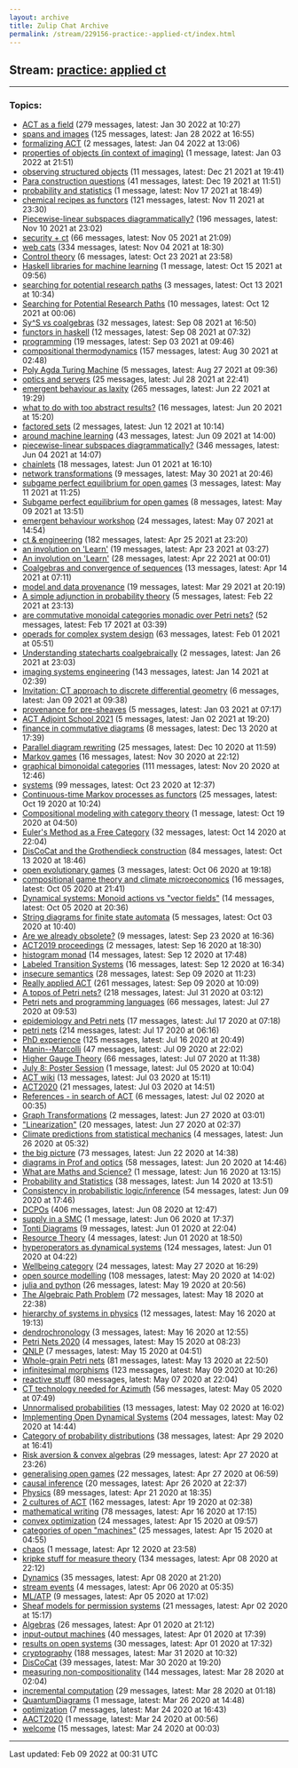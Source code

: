 ```yaml
---
layout: archive
title: Zulip Chat Archive
permalink: /stream/229156-practice:-applied-ct/index.html
---
```


## Stream: [practice: applied ct](https://mattecapu.github.io/ct-zulip-archive/stream/229156-practice:-applied-ct/index.html)
---

### Topics:

* [ACT as a field](topic/ACT.20as.20a.20field.html) (279 messages, latest: Jan 30 2022 at 10:27)
* [spans and images](topic/spans.20and.20images.html) (125 messages, latest: Jan 28 2022 at 16:55)
* [formalizing ACT](topic/formalizing.20ACT.html) (2 messages, latest: Jan 04 2022 at 13:06)
* [properties of objects (in context of imaging)](topic/properties.20of.20objects.20(in.20context.20of.20imaging).html) (1 message, latest: Jan 03 2022 at 21:51)
* [observing structured objects](topic/observing.20structured.20objects.html) (11 messages, latest: Dec 21 2021 at 19:41)
* [Para construction questions](topic/Para.20construction.20questions.html) (41 messages, latest: Dec 19 2021 at 11:51)
* [probability and statistics](topic/probability.20and.20statistics.html) (1 message, latest: Nov 17 2021 at 18:49)
* [chemical recipes as functors](topic/chemical.20recipes.20as.20functors.html) (121 messages, latest: Nov 11 2021 at 23:30)
* [Piecewise-linear subspaces diagrammatically?](topic/Piecewise-linear.20subspaces.20diagrammatically.3F.html) (196 messages, latest: Nov 10 2021 at 23:02)
* [security + ct](topic/security.20.2B.20ct.html) (66 messages, latest: Nov 05 2021 at 21:09)
* [web cats](topic/web.20cats.html) (334 messages, latest: Nov 04 2021 at 18:30)
* [Control theory](topic/Control.20theory.html) (6 messages, latest: Oct 23 2021 at 23:58)
* [Haskell libraries for machine learning](topic/Haskell.20libraries.20for.20machine.20learning.html) (1 message, latest: Oct 15 2021 at 09:56)
* [searching for potential research paths](topic/searching.20for.20potential.20research.20paths.html) (3 messages, latest: Oct 13 2021 at 10:34)
* [Searching for Potential Research Paths](topic/Searching.20for.20Potential.20Research.20Paths.html) (10 messages, latest: Oct 12 2021 at 00:06)
* [Sy^S vs coalgebras](topic/Sy.5ES.20vs.20coalgebras.html) (32 messages, latest: Sep 08 2021 at 16:50)
* [functors in haskell](topic/functors.20in.20haskell.html) (12 messages, latest: Sep 08 2021 at 07:32)
* [programming](topic/programming.html) (19 messages, latest: Sep 03 2021 at 09:46)
* [compositional thermodynamics](topic/compositional.20thermodynamics.html) (157 messages, latest: Aug 30 2021 at 02:48)
* [Poly Agda Turing Machine](topic/Poly.20Agda.20Turing.20Machine.html) (5 messages, latest: Aug 27 2021 at 09:36)
* [optics and servers](topic/optics.20and.20servers.html) (25 messages, latest: Jul 28 2021 at 22:41)
* [emergent behaviour as laxity](topic/emergent.20behaviour.20as.20laxity.html) (265 messages, latest: Jun 22 2021 at 19:29)
* [what to do with too abstract results?](topic/what.20to.20do.20with.20too.20abstract.20results.3F.html) (16 messages, latest: Jun 20 2021 at 15:20)
* [factored sets](topic/factored.20sets.html) (2 messages, latest: Jun 12 2021 at 10:14)
* [around machine learning](topic/around.20machine.20learning.html) (43 messages, latest: Jun 09 2021 at 14:00)
* [piecewise-linear subspaces diagrammatically?](topic/piecewise-linear.20subspaces.20diagrammatically.3F.html) (346 messages, latest: Jun 04 2021 at 14:07)
* [chainlets](topic/chainlets.html) (18 messages, latest: Jun 01 2021 at 16:10)
* [network transformations](topic/network.20transformations.html) (9 messages, latest: May 30 2021 at 20:46)
* [subgame perfect equilibrium for open games](topic/subgame.20perfect.20equilibrium.20for.20open.20games.html) (3 messages, latest: May 11 2021 at 11:25)
* [Subgame perfect equilibrium for open games](topic/Subgame.20perfect.20equilibrium.20for.20open.20games.html) (8 messages, latest: May 09 2021 at 13:51)
* [emergent behaviour workshop](topic/emergent.20behaviour.20workshop.html) (24 messages, latest: May 07 2021 at 14:54)
* [ct & engineering](topic/ct.20.26.20engineering.html) (182 messages, latest: Apr 25 2021 at 23:20)
* [an involution on 'Learn'](topic/an.20involution.20on.20'Learn'.html) (19 messages, latest: Apr 23 2021 at 03:27)
* [An involution on 'Learn'](topic/An.20involution.20on.20'Learn'.html) (28 messages, latest: Apr 22 2021 at 00:01)
* [Coalgebras and convergence of sequences](topic/Coalgebras.20and.20convergence.20of.20sequences.html) (13 messages, latest: Apr 14 2021 at 07:11)
* [model and data provenance](topic/model.20and.20data.20provenance.html) (19 messages, latest: Mar 29 2021 at 20:19)
* [A simple adjunction in probability theory](topic/A.20simple.20adjunction.20in.20probability.20theory.html) (5 messages, latest: Feb 22 2021 at 23:13)
* [are commutative monoidal categories monadic over Petri nets?](topic/are.20commutative.20monoidal.20categories.20monadic.20over.20Petri.20nets.3F.html) (52 messages, latest: Feb 17 2021 at 03:39)
* [operads for complex system design](topic/operads.20for.20complex.20system.20design.html) (63 messages, latest: Feb 01 2021 at 05:51)
* [Understanding statecharts coalgebraically](topic/Understanding.20statecharts.20coalgebraically.html) (2 messages, latest: Jan 26 2021 at 23:03)
* [imaging systems engineering](topic/imaging.20systems.20engineering.html) (143 messages, latest: Jan 14 2021 at 02:39)
* [Invitation: CT approach to discrete differential geometry](topic/Invitation.3A.20CT.20approach.20to.20discrete.20differential.20geometry.html) (6 messages, latest: Jan 09 2021 at 09:38)
* [provenance for pre-sheaves](topic/provenance.20for.20pre-sheaves.html) (5 messages, latest: Jan 03 2021 at 07:17)
* [ACT Adjoint School 2021](topic/ACT.20Adjoint.20School.202021.html) (5 messages, latest: Jan 02 2021 at 19:20)
* [finance in commutative diagrams](topic/finance.20in.20commutative.20diagrams.html) (8 messages, latest: Dec 13 2020 at 17:39)
* [Parallel diagram rewriting](topic/Parallel.20diagram.20rewriting.html) (25 messages, latest: Dec 10 2020 at 11:59)
* [Markov games](topic/Markov.20games.html) (16 messages, latest: Nov 30 2020 at 22:12)
* [graphical bimonoidal categories](topic/graphical.20bimonoidal.20categories.html) (111 messages, latest: Nov 20 2020 at 12:46)
* [systems](topic/systems.html) (99 messages, latest: Oct 23 2020 at 12:37)
* [Continuous-time Markov processes as functors](topic/Continuous-time.20Markov.20processes.20as.20functors.html) (25 messages, latest: Oct 19 2020 at 10:24)
* [Compositional modeling with category theory](topic/Compositional.20modeling.20with.20category.20theory.html) (1 message, latest: Oct 19 2020 at 04:50)
* [Euler's Method as a Free Category](topic/Euler's.20Method.20as.20a.20Free.20Category.html) (32 messages, latest: Oct 14 2020 at 22:04)
* [DisCoCat and the Grothendieck construction](topic/DisCoCat.20and.20the.20Grothendieck.20construction.html) (84 messages, latest: Oct 13 2020 at 18:46)
* [open evolutionary games](topic/open.20evolutionary.20games.html) (3 messages, latest: Oct 06 2020 at 19:18)
* [compositional game theory and climate microeconomics](topic/compositional.20game.20theory.20and.20climate.20microeconomics.html) (16 messages, latest: Oct 05 2020 at 21:41)
* [Dynamical systems: Monoid actions vs "vector fields"](topic/Dynamical.20systems.3A.20Monoid.20actions.20vs.20.22vector.20fields.22.html) (14 messages, latest: Oct 05 2020 at 20:36)
* [String diagrams for finite state automata](topic/String.20diagrams.20for.20finite.20state.20automata.html) (5 messages, latest: Oct 03 2020 at 10:40)
* [Are we already obsolete?](topic/Are.20we.20already.20obsolete.3F.html) (9 messages, latest: Sep 23 2020 at 16:36)
* [ACT2019 proceedings](topic/ACT2019.20proceedings.html) (2 messages, latest: Sep 16 2020 at 18:30)
* [histogram monad](topic/histogram.20monad.html) (14 messages, latest: Sep 12 2020 at 17:48)
* [Labeled Transition Systems](topic/Labeled.20Transition.20Systems.html) (16 messages, latest: Sep 12 2020 at 16:34)
* [insecure semantics](topic/insecure.20semantics.html) (28 messages, latest: Sep 09 2020 at 11:23)
* [Really applied ACT](topic/Really.20applied.20ACT.html) (261 messages, latest: Sep 09 2020 at 10:09)
* [A topos of Petri nets?](topic/A.20topos.20of.20Petri.20nets.3F.html) (218 messages, latest: Jul 31 2020 at 03:12)
* [Petri nets and programming languages](topic/Petri.20nets.20and.20programming.20languages.html) (66 messages, latest: Jul 27 2020 at 09:53)
* [epidemiology and Petri nets](topic/epidemiology.20and.20Petri.20nets.html) (17 messages, latest: Jul 17 2020 at 07:18)
* [petri nets](topic/petri.20nets.html) (214 messages, latest: Jul 17 2020 at 06:16)
* [PhD experience](topic/PhD.20experience.html) (125 messages, latest: Jul 16 2020 at 20:49)
* [Manin--Marcolli](topic/Manin--Marcolli.html) (47 messages, latest: Jul 09 2020 at 22:02)
* [Higher Gauge Theory](topic/Higher.20Gauge.20Theory.html) (66 messages, latest: Jul 07 2020 at 11:38)
* [July 8: Poster Session](topic/July.208.3A.20Poster.20Session.html) (1 message, latest: Jul 05 2020 at 10:04)
* [ACT wiki](topic/ACT.20wiki.html) (13 messages, latest: Jul 03 2020 at 15:11)
* [ACT2020](topic/ACT2020.html) (21 messages, latest: Jul 03 2020 at 14:51)
* [References - in search of ACT](topic/References.20-.20in.20search.20of.20ACT.html) (6 messages, latest: Jul 02 2020 at 00:35)
* [Graph Transformations](topic/Graph.20Transformations.html) (2 messages, latest: Jun 27 2020 at 03:01)
* ["Linearization"](topic/.22Linearization.22.html) (20 messages, latest: Jun 27 2020 at 02:37)
* [Climate predictions from statistical mechanics](topic/Climate.20predictions.20from.20statistical.20mechanics.html) (4 messages, latest: Jun 26 2020 at 05:32)
* [the big picture](topic/the.20big.20picture.html) (73 messages, latest: Jun 22 2020 at 14:38)
* [diagrams in Prof and optics](topic/diagrams.20in.20Prof.20and.20optics.html) (58 messages, latest: Jun 20 2020 at 14:46)
* [What are Maths and Science?](topic/What.20are.20Maths.20and.20Science.3F.html) (1 message, latest: Jun 16 2020 at 13:15)
* [Probability and Statistics](topic/Probability.20and.20Statistics.html) (38 messages, latest: Jun 14 2020 at 13:51)
* [Consistency in probabilistic logic/inference](topic/Consistency.20in.20probabilistic.20logic.2Finference.html) (54 messages, latest: Jun 09 2020 at 17:46)
* [DCPOs](topic/DCPOs.html) (406 messages, latest: Jun 08 2020 at 12:47)
* [supply in a SMC](topic/supply.20in.20a.20SMC.html) (1 message, latest: Jun 06 2020 at 17:37)
* [Tonti Diagrams](topic/Tonti.20Diagrams.html) (9 messages, latest: Jun 01 2020 at 22:04)
* [Resource Theory](topic/Resource.20Theory.html) (4 messages, latest: Jun 01 2020 at 18:50)
* [hyperoperators as dynamical systems](topic/hyperoperators.20as.20dynamical.20systems.html) (124 messages, latest: Jun 01 2020 at 04:22)
* [Wellbeing category](topic/Wellbeing.20category.html) (24 messages, latest: May 27 2020 at 16:29)
* [open source modelling](topic/open.20source.20modelling.html) (108 messages, latest: May 20 2020 at 14:02)
* [julia and python](topic/julia.20and.20python.html) (26 messages, latest: May 19 2020 at 20:56)
* [The Algebraic Path Problem](topic/The.20Algebraic.20Path.20Problem.html) (72 messages, latest: May 18 2020 at 22:38)
* [hierarchy of systems in physics](topic/hierarchy.20of.20systems.20in.20physics.html) (12 messages, latest: May 16 2020 at 19:13)
* [dendrochronology](topic/dendrochronology.html) (3 messages, latest: May 16 2020 at 12:55)
* [Petri Nets 2020](topic/Petri.20Nets.202020.html) (4 messages, latest: May 15 2020 at 08:23)
* [QNLP](topic/QNLP.html) (7 messages, latest: May 15 2020 at 04:51)
* [Whole-grain Petri nets](topic/Whole-grain.20Petri.20nets.html) (81 messages, latest: May 13 2020 at 22:50)
* [infinitesimal morphisms](topic/infinitesimal.20morphisms.html) (123 messages, latest: May 09 2020 at 10:26)
* [reactive stuff](topic/reactive.20stuff.html) (80 messages, latest: May 07 2020 at 22:04)
* [CT technology needed for Azimuth](topic/CT.20technology.20needed.20for.20Azimuth.html) (56 messages, latest: May 05 2020 at 07:49)
* [Unnormalised probabilities](topic/Unnormalised.20probabilities.html) (13 messages, latest: May 02 2020 at 16:02)
* [Implementing Open Dynamical Systems](topic/Implementing.20Open.20Dynamical.20Systems.html) (204 messages, latest: May 02 2020 at 14:44)
* [Category of probability distributions](topic/Category.20of.20probability.20distributions.html) (38 messages, latest: Apr 29 2020 at 16:41)
* [Risk aversion & convex algebras](topic/Risk.20aversion.20.26.20convex.20algebras.html) (29 messages, latest: Apr 27 2020 at 23:26)
* [generalising open games](topic/generalising.20open.20games.html) (22 messages, latest: Apr 27 2020 at 06:59)
* [causal inference](topic/causal.20inference.html) (20 messages, latest: Apr 26 2020 at 22:37)
* [Physics](topic/Physics.html) (89 messages, latest: Apr 21 2020 at 18:35)
* [2 cultures of ACT](topic/2.20cultures.20of.20ACT.html) (162 messages, latest: Apr 19 2020 at 02:38)
* [mathematical writing](topic/mathematical.20writing.html) (78 messages, latest: Apr 16 2020 at 17:15)
* [convex optimization](topic/convex.20optimization.html) (24 messages, latest: Apr 15 2020 at 09:57)
* [categories of open "machines"](topic/categories.20of.20open.20.22machines.22.html) (25 messages, latest: Apr 15 2020 at 04:55)
* [chaos](topic/chaos.html) (1 message, latest: Apr 12 2020 at 23:58)
* [kripke stuff for measure theory](topic/kripke.20stuff.20for.20measure.20theory.html) (134 messages, latest: Apr 08 2020 at 22:12)
* [Dynamics](topic/Dynamics.html) (35 messages, latest: Apr 08 2020 at 21:20)
* [stream events](topic/stream.20events.html) (4 messages, latest: Apr 06 2020 at 05:35)
* [ML/ATP](topic/ML.2FATP.html) (9 messages, latest: Apr 05 2020 at 17:02)
* [Sheaf models for permission systems](topic/Sheaf.20models.20for.20permission.20systems.html) (21 messages, latest: Apr 02 2020 at 15:17)
* [Algebras](topic/Algebras.html) (26 messages, latest: Apr 01 2020 at 21:12)
* [input-output machines](topic/input-output.20machines.html) (40 messages, latest: Apr 01 2020 at 17:39)
* [results on open systems](topic/results.20on.20open.20systems.html) (30 messages, latest: Apr 01 2020 at 17:32)
* [cryptography](topic/cryptography.html) (188 messages, latest: Mar 31 2020 at 10:32)
* [DisCoCat](topic/DisCoCat.html) (39 messages, latest: Mar 30 2020 at 19:20)
* [measuring non-compositionality](topic/measuring.20non-compositionality.html) (144 messages, latest: Mar 28 2020 at 02:04)
* [incremental computation](topic/incremental.20computation.html) (29 messages, latest: Mar 28 2020 at 01:18)
* [QuantumDiagrams](topic/QuantumDiagrams.html) (1 message, latest: Mar 26 2020 at 14:48)
* [optimization](topic/optimization.html) (7 messages, latest: Mar 24 2020 at 16:43)
* [AACT2020](topic/AACT2020.html) (1 message, latest: Mar 24 2020 at 00:56)
* [welcome](topic/welcome.html) (15 messages, latest: Mar 24 2020 at 00:03)

<hr><p>Last updated: Feb 09 2022 at 00:31 UTC</p>
